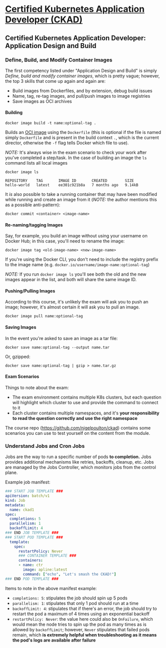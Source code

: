# [Certified Kubernetes Application Developer (CKAD)](https://www.pluralsight.com/paths/certified-kubernetes-application-developer-ckad-2023)

## Certified Kubernetes Application Developer: Application Design and Build

### Define, Build, and Modify Container Images

The first competency listed under "Application Design and Build" is simply _Define, build and modify container images_, which is pretty vague; however, the top 3 skills that come up again and again are:

* Build images from Dockerfiles, and by extension, debug build issues
* Name, tag, re-tag images, and pull/push images to image registries
* Save images as OCI archives

#### Building

```shell
docker image build -t name:optional-tag .
```

Builds an [OCI image](https://github.com/opencontainers/image-spec/blob/main/spec.md) using the `Dockerfile` (this is optional if the file is named simply `Dockerfile` and is present in the build context `.`, which is the current director, otherwise the `-f` flag tells Docker which file to use).

*NOTE:* It's always wise in the exam scenario to check your work after you've completed a step/task. In the case of building an image the `ls` command lists all local images

```shell
docker image ls

REPOSITORY    TAG       IMAGE ID       CREATED        SIZE
hello-world   latest    ee301c921b8a   7 months ago   9.14kB
```

It _is_ also possible to take a running container that may have been modified while running and create an image from it (*NOTE:* the author mentions this as a possible anti-pattern):

```shell
docker commit <container> <image-name>
```

#### Re-naming/tagging Images

Say, for example, you build an image without using your username on Docker Hub; in this case, you'll need to rename the image:

```shell
docker image tag <old-image-name> <new-image-name>
```

If you're using the Docker CLI, you don't need to include the registry prefix to the image name (e.g. `docker.io/username/image-name:optional-tag`)

*NOTE:* If you run `docker image ls` you'll see both the old and the new images appear in the list, and both will share the same image ID.

#### Pushing/Pulling Images

According to this course, it's unlikely the exam will ask you to push an image; however, it's almost certain it will ask you to pull an image.

```shell
docker image pull name:optional-tag
```

#### Saving Images

In the event you're asked to save an image as a tar file:

```shell
docker save name:optional-tag --output name.tar
```

Or, gzipped:

```shell
docker save name:optional-tag | gzip > name.tar.gz
```

#### Exam Scenarios

Things to note about the exam:

* The exam environment contains multiple K8s clusters, but each question will highlight which cluster to use and provide the command to connect to it
* Each cluster contains multiple namespaces, and it's **your responsibility to read the question correctly and use the right namespace**

The course repo (https://github.com/nigelpoulton/ckad) contains some scenarios you can use to test yourself on the content from the module.

### Understand Jobs and Cron Jobs

Jobs are the way to run a specific number of pods **to completion.** Jobs provides additional mechanisms like retries, backoffs, cleanup, etc. Jobs are managed by the Jobs Controller, which monitors jobs from the control plane.

Example job manifest:

```yaml
### START JOB TEMPLATE ###
apiVersion: batch/v1
kind: Job
metadata:
  name: ckad1
spec:
  completions: 5
  parallelism: 1
  backoffLimit: 4
### END JOB TEMPLATE ###
### START POD TEMPLATE ###
  template:
    spec:
      restartPolicy: Never
      ### CONTAINER TEMPLATE ###
      containers:
      - name: ctr
        image: apline:latest
        command: ["echo", "Let's smash the CKAD!"]
### END POD TEMPLATE ###
```

Items to note in the above manifest example:

* `completions: 5`: stipulates the job should spin up 5 pods
* `parallelism: 1`: stipulates that only 1 pod should run at a time
* `backoffLimit: 4`: stipulates that if there's an error, the job should try to restart the pod a maximum of 4 times using an exponential backoff
* `restartPolicy: Never`: the value here could also be `OnFailure`, which would mean the node tries to spin up the pod as many times as is allowed by `backoffLimit`; however, `Never` stipulates that failed pods remain, which **is extremely helpful when troubleshooting as it means the pod's logs are available after failure**
